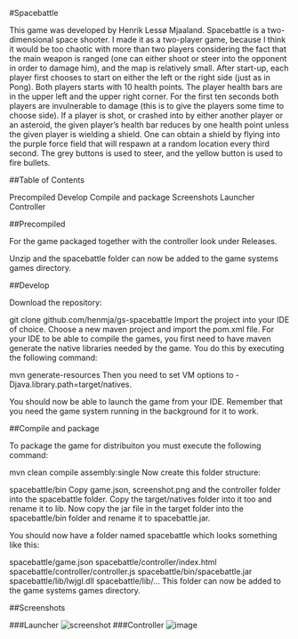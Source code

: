 #Spacebattle

This game was developed by Henrik Lessø Mjaaland. 
Spacebattle is a two-dimensional space shooter. I made it as a two-player game, because I think it would be too chaotic with more than two players considering the fact that the main weapon is ranged (one can either shoot or steer into the opponent in order to damage him), and the map is relatively small.
After start-up, each player first chooses to start on either the left or the right side (just as in Pong). Both players starts with 10 health points. The player health bars are in the upper left and the upper right corner. For the first ten seconds both players are invulnerable to damage (this is to give the players some time to choose side). If a player is shot, or crashed into by either another player or an asteroid, the given player’s health bar reduces by one health point unless the given player is wielding a shield. One can obtain a shield by flying into the purple force field that will respawn at a random location every third second.
The grey buttons is used to steer, and the yellow button is used to fire bullets.

##Table of Contents

Precompiled
Develop
Compile and package
Screenshots
Launcher
Controller

##Precompiled

For the game packaged together with the controller look under Releases.

Unzip and the spacebattle folder can now be added to the game systems games directory.

##Develop

Download the repository:

git clone github.com/henmja/gs-spacebattle
Import the project into your IDE of choice. Choose a new maven project and import the pom.xml file. For your IDE to be able to compile the games, you first need to have maven generate the native libraries needed by the game. You do this by executing the following command:

mvn generate-resources
Then you need to set VM options to -Djava.library.path=target/natives.

You should now be able to launch the game from your IDE. Remember that you need the game system running in the background for it to work.

##Compile and package

To package the game for distribuiton you must execute the following command:

mvn clean compile assembly:single
Now create this folder structure:

spacebattle/bin
Copy game.json, screenshot.png and the controller folder into the spacebattle folder. Copy the target/natives folder into it too and rename it to lib. Now copy the jar file in the target folder into the spacebattle/bin folder and rename it to spacebattle.jar.

You should now have a folder named spacebattle which looks something like this:

spacebattle/game.json
spacebattle/controller/index.html
spacebattle/controller/controller.js
spacebattle/bin/spacebattle.jar
spacebattle/lib/lwjgl.dll
spacebattle/lib/...
This folder can now be added to the game systems games directory.

##Screenshots

###Launcher
![screenshot](https://cloud.githubusercontent.com/assets/10501925/14319292/ead76d2c-fc10-11e5-9609-939c9bce31e1.png)
###Controller
![image](https://cloud.githubusercontent.com/assets/10501925/14319477/a688f810-fc11-11e5-8cdf-cf03239b919a.png)
